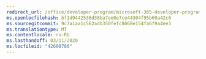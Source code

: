 ```yaml
---
redirect_url: /office/developer-program/microsoft-365-developer-program
ms.openlocfilehash: bf1d9442536d38ba7ee0e7ce44304f95b69a42c6
ms.sourcegitcommit: 9c7a1aa1c562adb350fefc8068e154fa6f9a4ee3
ms.translationtype: MT
ms.contentlocale: ru-RU
ms.lasthandoff: 03/11/2020
ms.locfileid: "42600780"
---
```

